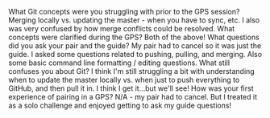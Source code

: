 What Git concepts were you struggling with prior to the GPS session? Merging locally vs. updating the master - when you have to sync, etc. I also was very confused by how merge conflicts could be resolved.
What concepts were clarified during the GPS? Both of the above!
What questions did you ask your pair and the guide? My pair had to cancel so it was just the guide. I asked some questions related to pushing, pulling, and merging. Also some basic command line formatting / editing questions.
What still confuses you about Git? I think I'm still struggling a bit with understanding when to update the master locally vs. when just to push everything to GitHub, and then pull it in. I think I get it...but we'll see!
How was your first experience of pairing in a GPS? N/A - my pair had to cancel. But I treated it as a solo challenge and enjoyed getting to ask my guide questions!